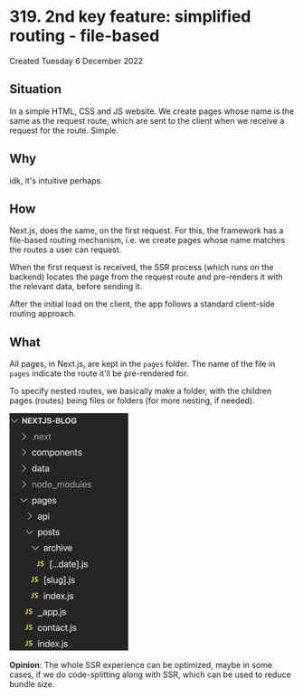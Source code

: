 # 319. 2nd key feature: simplified routing - file-based
Created Tuesday 6 December 2022

## Situation
In a simple HTML, CSS and JS website. We create pages whose name is the same as the request route, which are sent to the client when we receive a request for the route. Simple.


## Why
idk, it's intuitive perhaps.


## How
Next.js, does the same, on the first request. For this, the framework has a file-based routing mechanism, i.e. we create pages whose name matches the routes a user can request.

When the first request is received, the SSR process (which runs on the backend) locates the page from the request route and pre-renders it with the relevant data, before sending it.

After the initial load on the client, the app follows a standard client-side routing approach. 


## What
All pages, in Next.js, are kept in the `pages` folder. The name of the file in `pages` indicate the route it'll be pre-rendered for.

To specify nested routes, we basically make a folder, with the children pages (routes) being files or folders (for more nesting, if needed).

![](../../../../../assets/Pasted%20image%2020221206014240.png)

**Opinion**: The whole SSR experience can be optimized, maybe in some cases, if we do code-splitting along with SSR, which can be used to reduce bundle size.